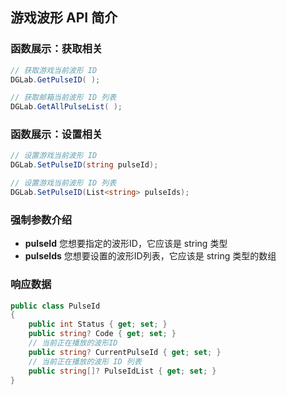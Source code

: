## 游戏波形 API 简介
### 函数展示：获取相关
```CS
// 获取游戏当前波形 ID
DGLab.GetPulseID( );

// 获取邮箱当前波形 ID 列表
DGLab.GetAllPulseList( );
```
### 函数展示：设置相关
```CS
// 设置游戏当前波形 ID
DGLab.SetPulseID(string pulseId);

// 设置游戏当前波形 ID 列表
DGLab.SetPulseID(List<string> pulseIds);
```
### 强制参数介绍
- **pulseId** 您想要指定的波形ID，它应该是 string 类型
- **pulseIds** 您想要设置的波形ID列表，它应该是 string 类型的数组
### 响应数据
```CS
public class PulseId
{
	public int Status { get; set; }
	public string? Code { get; set; }
	// 当前正在播放的波形ID
	public string? CurrentPulseId { get; set; }
	// 当前正在播放的波形 ID 列表
	public string[]? PulseIdList { get; set; }
}
```
